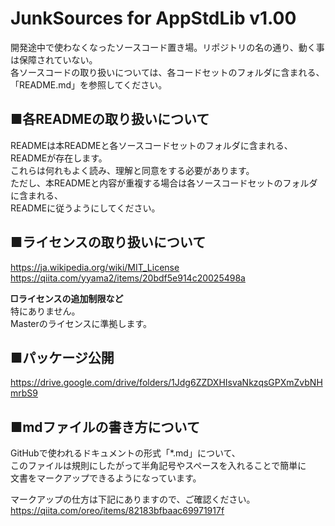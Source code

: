 # JunkSources for AppStdLib v1.00
開発途中で使わなくなったソースコード置き場。リポジトリの名の通り、動く事は保障されていない。  
各ソースコードの取り扱いについては、各コードセットのフォルダに含まれる、「README.md」を参照してください。  

## ■各READMEの取り扱いについて
READMEは本READMEと各ソースコードセットのフォルダに含まれる、READMEが存在します。  
これらは何れもよく読み、理解と同意をする必要があります。  
ただし、本READMEと内容が重複する場合は各ソースコードセットのフォルダに含まれる、  
READMEに従うようにしてください。

## ■ライセンスの取り扱いについて
https://ja.wikipedia.org/wiki/MIT_License  
https://qiita.com/yyama2/items/20bdf5e914c20025498a

**□ライセンスの追加制限など**  
特にありません。  
Masterのライセンスに準拠します。  

## ■パッケージ公開
https://drive.google.com/drive/folders/1Jdg6ZZDXHIsvaNkzqsGPXmZvbNHmrbS9

## ■mdファイルの書き方について
GitHubで使われるドキュメントの形式「*.md」について、  
このファイルは規則にしたがって半角記号やスペースを入れることで簡単に  
文書をマークアップできるようになっています。  

マークアップの仕方は下記にありますので、ご確認ください。  
https://qiita.com/oreo/items/82183bfbaac69971917f  
